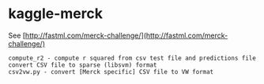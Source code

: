 kaggle-merck
============

See [http://fastml.com/merck-challenge/](http://fastml.com/merck-challenge/)

	compute_r2 - compute r squared from csv test file and predictions file
	convert CSV file to sparse (libsvm) format
	csv2vw.py - convert [Merck specific] CSV file to VW format